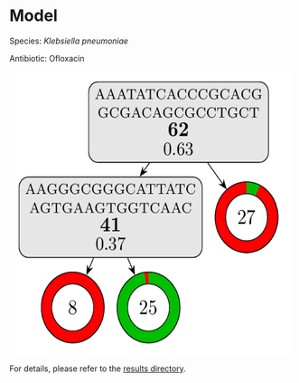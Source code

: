 
# Model

Species: *Klebsiella pneumoniae*

Antibiotic: Ofloxacin

<img src="./model.png" width=500 height=500 />

For details, please refer to the [results directory](../../../../../results/cart_b/klebsiella%20pneumoniae/ofloxacin/repeat_4/).


